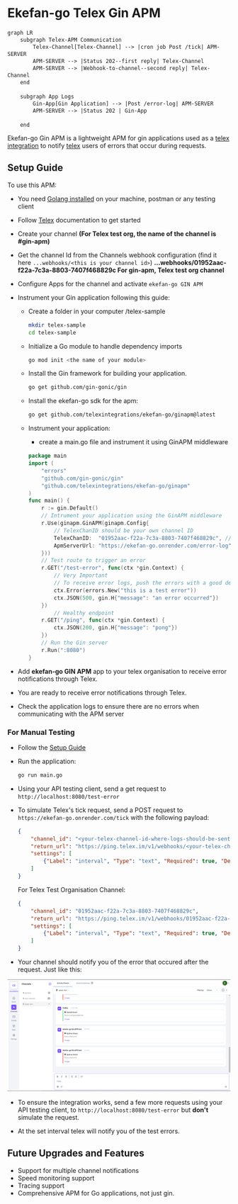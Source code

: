 # Ekefan-go Telex Gin APM

```mermaid
graph LR
    subgraph Telex-APM Communication
        Telex-Channel[Telex-Channel] --> |cron job Post /tick| APM-SERVER
        APM-SERVER --> |Status 202--first reply| Telex-Channel
        APM-SERVER --> |Webhook-to-channel--second reply| Telex-Channel
    end

    subgraph App Logs
        Gin-App[Gin Application] --> |Post /error-log| APM-SERVER
        APM-SERVER --> |Status 202 | Gin-App

    end
```

Ekefan-go Gin APM is a lightweight APM for gin applications used as a [telex integration](https://docs.telex.im/docs/Integrations/intro) to notify [telex](https://docs.telex.im/docs/intro) users of errors that occur during requests.

## Setup Guide

To use this APM:

- You need [Golang installed](https://go.dev/doc/install) on your machine, postman or any  testing client
- Follow [Telex](https://docs.telex.im/docs/intro) documentation to get started
- Create your channel **(For Telex test org, the name of the channel is #gin-apm)**
- Get the channel Id from the Channels webhook configuration (find it here `...webhooks/<this is your channel id>`) **...webhooks/01952aac-f22a-7c3a-8803-7407f468829c For gin-apm, Telex test org channel**
- Configure Apps for the channel and activate `ekefan-go GIN APM`
- Instrument your Gin application following this guide:
  - Create a folder in your computer /telex-sample

    ```bash
    mkdir telex-sample
    cd telex-sample 
    ```

  - Initialize a Go module to handle dependency imports

    ```bash
    go mod init <the name of your module>
    ```

  - Install the Gin framework for building your application.

    ```bash
    go get github.com/gin-gonic/gin
    ```

  - Install the ekefan-go sdk for the apm:

    ```bash
    go get github.com/telexintegrations/ekefan-go/ginapm@latest
    ```

  - Instrument your application:
    - create a main.go file and instrument it using GinAPM middleware

    ```go
    package main
    import (
        "errors"
        "github.com/gin-gonic/gin"
        "github.com/telexintegrations/ekefan-go/ginapm"
    )
    func main() {
        r := gin.Default()
        // Intrument your application using the GinAPM middleware
        r.Use(ginapm.GinAPM(ginapm.Config{
            // TelexChanID should be your own channel ID
            TelexChanID:  "01952aac-f22a-7c3a-8803-7407f468829c", // Example:gifor Telex test org channel.
            ApmServerUrl: "https://ekefan-go.onrender.com/error-log", // You can pass this through Environment Variables
        }))
        // Test route to trigger an error
        r.GET("/test-error", func(ctx *gin.Context) {
            // Very Important
            // To receive error logs, push the errors with a good description to the Gin context
            ctx.Error(errors.New("this is a test error"))
            ctx.JSON(500, gin.H{"message": "an error occurred"})
        })
            // Healthy endpoint
        r.GET("/ping", func(ctx *gin.Context) {
            ctx.JSON(200, gin.H{"message": "pong"})
        })
        // Run the Gin server
        r.Run(":8080")
    }
    ```

- Add **ekefan-go GIN APM** app to your telex organisation to receive error notifications through Telex.
- You are ready to receive error notifications through Telex.
- Check the application logs to ensure there are no errors when communicating with the APM server

### For Manual Testing

- Follow the [Setup Guide](#setup-guide)
- Run the application:

  ```bash
  go run main.go
  ```

- Using your API testing client, send a get request to `http://localhost:8080/test-error`
- To simulate Telex's tick request, send a POST request to `https://ekefan-go.onrender.com/tick` with the following payload:

    ```json
   {
        "channel_id": "<your-telex-channel-id-where-logs-should-be-sent-to>",
        "return_url": "https://ping.telex.im/v1/webhooks/<your-telex-channel-id-where-logs-should-be-sent-to>",
        "settings": [
            {"Label": "interval", "Type": "text", "Required": true, "Default": "* * * * *"}
        ]
    }
    ```

    For Telex Test Organisation Channel:

    ```json
    {
        "channel_id": "01952aac-f22a-7c3a-8803-7407f468829c",
        "return_url": "https://ping.telex.im/v1/webhooks/01952aac-f22a-7c3a-8803-7407f468829c",
        "settings": [
            {"Label": "interval", "Type": "text", "Required": true, "Default": "* * * * *"}
        ]
    }
    ```

- Your channel should notify you of the error that occured after the request. Just like this:

![alt text](<Screenshot (12).png>)

- To ensure the integration works, send a few more requests using your API testing client, to `http://localhost:8080/test-error` but **don't** simulate the request.

- At the set interval telex will notify you of the test errors.

## Future Upgrades and Features

- Support for multiple channel notifications
- Speed monitoring support
- Tracing support
- Comprehensive APM for Go applications, not just gin.

